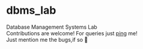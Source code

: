 # dbms_lab  
Database Management Systems Lab  
Contributions are welcome! For queries just [ping](susanandrews2024@cs.ajce.in) me!  
Just mention me the bugs,if so 💯
